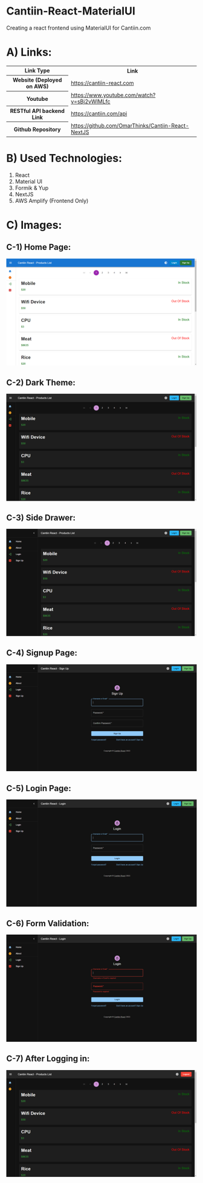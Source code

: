 # Cantiin-React-MaterialUI
Creating a react frontend using MaterialUI  for Cantiin.com


# A) Links:



<table>
<tr>
<th>Link Type</th>
<th>Link</th>
</tr>

<tr>
<th>Website (Deployed on AWS)</th>
<td>
<a href="https://cantiin-react.com">
https://cantiin-react.com</a>
</td>
</tr>

<tr>
<th>Youtube</th>
<td>
<a href="https://www.youtube.com/watch?v=sBj2vWlMLfc">https://www.youtube.com/watch?v=sBj2vWlMLfc</a>
</td>
</tr>

<tr>
<th>RESTful API backend Link</th>
<td>
<a href="https://cantiin.com/api">https://cantiin.com/api</a>
</td>
</tr>


<tr>
<th>Github Repository</th>
<td>
<a href="https://github.com/OmarThinks/Cantiin-React-NextJS">https://github.com/OmarThinks/Cantiin-React-NextJS</a>
</td>
</tr>

</table>





# B) Used Technologies:


1. React
2. Material UI
3. Formik & Yup
4. NextJS
5. AWS Amplify (Frontend Only)








# C) Images:




## C-1) Home Page:

<img src="images/01.png"/>



## C-2) Dark Theme:

<img src="images/02.png"/>


## C-3) Side Drawer:

<img src="images/03.png"/>







## C-4) Signup Page:

<img src="images/04.png"/>



## C-5) Login Page:
<img src="images/05.png"/>







## C-6) Form Validation:
<img src="images/06.png"/>









## C-7) After Logging in:

<img src="images/07.png"/>







